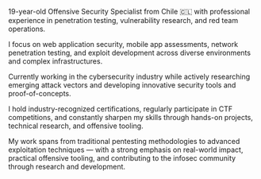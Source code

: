 19-year-old Offensive Security Specialist from Chile 🇨🇱 with professional experience in penetration testing, vulnerability research, and red team operations.

I focus on web application security, mobile app assessments, network penetration testing, and exploit development across diverse environments and complex infrastructures.

Currently working in the cybersecurity industry while actively researching emerging attack vectors and developing innovative security tools and proof-of-concepts.

I hold industry-recognized certifications, regularly participate in CTF competitions, and constantly sharpen my skills through hands-on projects, technical research, and offensive tooling.

My work spans from traditional pentesting methodologies to advanced exploitation techniques — with a strong emphasis on real-world impact, practical offensive tooling, and contributing to the infosec community through research and development.
